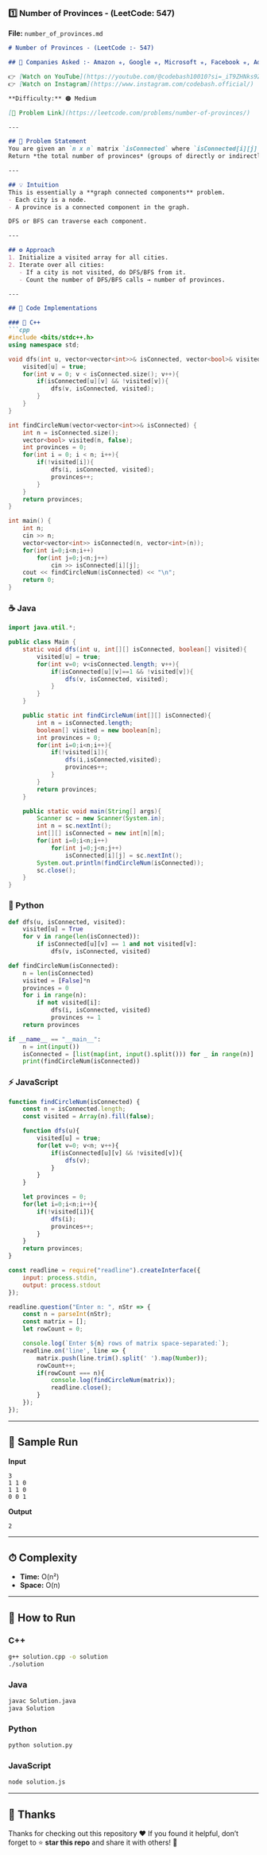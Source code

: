 ### 1️⃣ Number of Provinces - (LeetCode: 547)

**File:** `number_of_provinces.md`

````markdown
# Number of Provinces - (LeetCode :- 547)

## 🏢 Companies Asked :- Amazon ✯, Google ✯, Microsoft ✯, Facebook ✯, Adobe ✯

👉 [Watch on YouTube](https://youtube.com/@codebash10010?si=_iT9ZHNks9ZaN4d5)  
👉 [Watch on Instagram](https://www.instagram.com/codebash.official/)

**Difficulty:** 🟠 Medium  

[🔗 Problem Link](https://leetcode.com/problems/number-of-provinces/)

---

## 🧩 Problem Statement
You are given an `n x n` matrix `isConnected` where `isConnected[i][j] = 1` if the `i`th city and the `j`th city are directly connected, and `isConnected[i][j] = 0` otherwise.  
Return *the total number of provinces* (groups of directly or indirectly connected cities).

---

## 💡 Intuition
This is essentially a **graph connected components** problem.  
- Each city is a node.  
- A province is a connected component in the graph.  

DFS or BFS can traverse each component.

---

## ⚙️ Approach
1. Initialize a visited array for all cities.  
2. Iterate over all cities:
   - If a city is not visited, do DFS/BFS from it.
   - Count the number of DFS/BFS calls → number of provinces.  

---

## 🧩 Code Implementations

### 🧱 C++
```cpp
#include <bits/stdc++.h>
using namespace std;

void dfs(int u, vector<vector<int>>& isConnected, vector<bool>& visited){
    visited[u] = true;
    for(int v = 0; v < isConnected.size(); v++){
        if(isConnected[u][v] && !visited[v]){
            dfs(v, isConnected, visited);
        }
    }
}

int findCircleNum(vector<vector<int>>& isConnected) {
    int n = isConnected.size();
    vector<bool> visited(n, false);
    int provinces = 0;
    for(int i = 0; i < n; i++){
        if(!visited[i]){
            dfs(i, isConnected, visited);
            provinces++;
        }
    }
    return provinces;
}

int main() {
    int n;
    cin >> n;
    vector<vector<int>> isConnected(n, vector<int>(n));
    for(int i=0;i<n;i++)
        for(int j=0;j<n;j++)
            cin >> isConnected[i][j];
    cout << findCircleNum(isConnected) << "\n";
    return 0;
}
````

### ☕ Java

```java
import java.util.*;

public class Main {
    static void dfs(int u, int[][] isConnected, boolean[] visited){
        visited[u] = true;
        for(int v=0; v<isConnected.length; v++){
            if(isConnected[u][v]==1 && !visited[v]){
                dfs(v, isConnected, visited);
            }
        }
    }

    public static int findCircleNum(int[][] isConnected){
        int n = isConnected.length;
        boolean[] visited = new boolean[n];
        int provinces = 0;
        for(int i=0;i<n;i++){
            if(!visited[i]){
                dfs(i,isConnected,visited);
                provinces++;
            }
        }
        return provinces;
    }

    public static void main(String[] args){
        Scanner sc = new Scanner(System.in);
        int n = sc.nextInt();
        int[][] isConnected = new int[n][n];
        for(int i=0;i<n;i++)
            for(int j=0;j<n;j++)
                isConnected[i][j] = sc.nextInt();
        System.out.println(findCircleNum(isConnected));
        sc.close();
    }
}
```

### 🐍 Python

```python
def dfs(u, isConnected, visited):
    visited[u] = True
    for v in range(len(isConnected)):
        if isConnected[u][v] == 1 and not visited[v]:
            dfs(v, isConnected, visited)

def findCircleNum(isConnected):
    n = len(isConnected)
    visited = [False]*n
    provinces = 0
    for i in range(n):
        if not visited[i]:
            dfs(i, isConnected, visited)
            provinces += 1
    return provinces

if __name__ == "__main__":
    n = int(input())
    isConnected = [list(map(int, input().split())) for _ in range(n)]
    print(findCircleNum(isConnected))
```

### ⚡ JavaScript

```javascript
function findCircleNum(isConnected) {
    const n = isConnected.length;
    const visited = Array(n).fill(false);

    function dfs(u){
        visited[u] = true;
        for(let v=0; v<n; v++){
            if(isConnected[u][v] && !visited[v]){
                dfs(v);
            }
        }
    }

    let provinces = 0;
    for(let i=0;i<n;i++){
        if(!visited[i]){
            dfs(i);
            provinces++;
        }
    }
    return provinces;
}

const readline = require("readline").createInterface({
    input: process.stdin,
    output: process.stdout
});

readline.question("Enter n: ", nStr => {
    const n = parseInt(nStr);
    const matrix = [];
    let rowCount = 0;

    console.log(`Enter ${n} rows of matrix space-separated:`);
    readline.on('line', line => {
        matrix.push(line.trim().split(' ').map(Number));
        rowCount++;
        if(rowCount === n){
            console.log(findCircleNum(matrix));
            readline.close();
        }
    });
});
```

---

## 🧪 Sample Run

**Input**

```
3
1 1 0
1 1 0
0 0 1
```

**Output**

```
2
```

---

## ⏱ Complexity

* **Time:** O(n²)
* **Space:** O(n)

---

## 🚀 How to Run

### **C++**

```bash
g++ solution.cpp -o solution
./solution
```

### **Java**

```bash
javac Solution.java
java Solution
```

### **Python**

```bash
python solution.py
```

### **JavaScript**

```bash
node solution.js
```

---

## 🙏 Thanks

Thanks for checking out this repository ❤️
If you found it helpful, don’t forget to ⭐ **star this repo** and share it with others! 🚀


